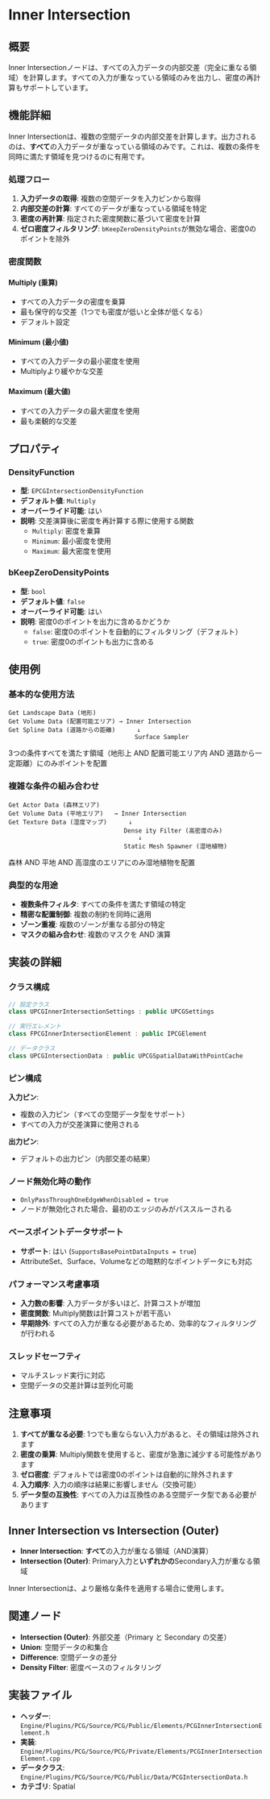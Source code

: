 # Inner Intersection

## 概要

Inner Intersectionノードは、すべての入力データの内部交差（完全に重なる領域）を計算します。すべての入力が重なっている領域のみを出力し、密度の再計算もサポートしています。

## 機能詳細

Inner Intersectionは、複数の空間データの内部交差を計算します。出力されるのは、**すべて**の入力データが重なっている領域のみです。これは、複数の条件を同時に満たす領域を見つけるのに有用です。

### 処理フロー

1. **入力データの取得**: 複数の空間データを入力ピンから取得
2. **内部交差の計算**: すべてのデータが重なっている領域を特定
3. **密度の再計算**: 指定された密度関数に基づいて密度を計算
4. **ゼロ密度フィルタリング**: `bKeepZeroDensityPoints`が無効な場合、密度0のポイントを除外

### 密度関数

#### Multiply (乗算)
- すべての入力データの密度を乗算
- 最も保守的な交差（1つでも密度が低いと全体が低くなる）
- デフォルト設定

#### Minimum (最小値)
- すべての入力データの最小密度を使用
- Multiplyより緩やかな交差

#### Maximum (最大値)
- すべての入力データの最大密度を使用
- 最も楽観的な交差

## プロパティ

### DensityFunction
- **型**: `EPCGIntersectionDensityFunction`
- **デフォルト値**: `Multiply`
- **オーバーライド可能**: はい
- **説明**: 交差演算後に密度を再計算する際に使用する関数
  - `Multiply`: 密度を乗算
  - `Minimum`: 最小密度を使用
  - `Maximum`: 最大密度を使用

### bKeepZeroDensityPoints
- **型**: `bool`
- **デフォルト値**: `false`
- **オーバーライド可能**: はい
- **説明**: 密度0のポイントを出力に含めるかどうか
  - `false`: 密度0のポイントを自動的にフィルタリング（デフォルト）
  - `true`: 密度0のポイントも出力に含める

## 使用例

### 基本的な使用方法

```
Get Landscape Data (地形)
Get Volume Data (配置可能エリア) → Inner Intersection
Get Spline Data (道路からの距離)      ↓
                                   Surface Sampler
```

3つの条件すべてを満たす領域（地形上 AND 配置可能エリア内 AND 道路から一定距離）にのみポイントを配置

### 複雑な条件の組み合わせ

```
Get Actor Data (森林エリア)
Get Volume Data (平地エリア)   → Inner Intersection
Get Texture Data (湿度マップ)      ↓
                                Dense ity Filter (高密度のみ)
                                    ↓
                                Static Mesh Spawner (湿地植物)
```

森林 AND 平地 AND 高湿度のエリアにのみ湿地植物を配置

### 典型的な用途

- **複数条件フィルタ**: すべての条件を満たす領域の特定
- **精密な配置制御**: 複数の制約を同時に適用
- **ゾーン重複**: 複数のゾーンが重なる部分の特定
- **マスクの組み合わせ**: 複数のマスクを AND 演算

## 実装の詳細

### クラス構成

```cpp
// 設定クラス
class UPCGInnerIntersectionSettings : public UPCGSettings

// 実行エレメント
class FPCGInnerIntersectionElement : public IPCGElement

// データクラス
class UPCGIntersectionData : public UPCGSpatialDataWithPointCache
```

### ピン構成

**入力ピン**:
- 複数の入力ピン（すべての空間データ型をサポート）
- すべての入力が交差演算に使用される

**出力ピン**:
- デフォルトの出力ピン（内部交差の結果）

### ノード無効化時の動作

- `OnlyPassThroughOneEdgeWhenDisabled = true`
- ノードが無効化された場合、最初のエッジのみがパススルーされる

### ベースポイントデータサポート

- **サポート**: はい (`SupportsBasePointDataInputs = true`)
- AttributeSet、Surface、Volumeなどの暗黙的なポイントデータにも対応

### パフォーマンス考慮事項

- **入力数の影響**: 入力データが多いほど、計算コストが増加
- **密度関数**: Multiply関数は計算コストが若干高い
- **早期除外**: すべての入力が重なる必要があるため、効率的なフィルタリングが行われる

### スレッドセーフティ

- マルチスレッド実行に対応
- 空間データの交差計算は並列化可能

## 注意事項

1. **すべてが重なる必要**: 1つでも重ならない入力があると、その領域は除外されます
2. **密度の乗算**: Multiply関数を使用すると、密度が急激に減少する可能性があります
3. **ゼロ密度**: デフォルトでは密度0のポイントは自動的に除外されます
4. **入力順序**: 入力の順序は結果に影響しません（交換可能）
5. **データ型の互換性**: すべての入力は互換性のある空間データ型である必要があります

## Inner Intersection vs Intersection (Outer)

- **Inner Intersection**: **すべて**の入力が重なる領域（AND演算）
- **Intersection (Outer)**: Primary入力と**いずれかの**Secondary入力が重なる領域

Inner Intersectionは、より厳格な条件を適用する場合に使用します。

## 関連ノード

- **Intersection (Outer)**: 外部交差（Primary と Secondary の交差）
- **Union**: 空間データの和集合
- **Difference**: 空間データの差分
- **Density Filter**: 密度ベースのフィルタリング

## 実装ファイル

- **ヘッダー**: `Engine/Plugins/PCG/Source/PCG/Public/Elements/PCGInnerIntersectionElement.h`
- **実装**: `Engine/Plugins/PCG/Source/PCG/Private/Elements/PCGInnerIntersectionElement.cpp`
- **データクラス**: `Engine/Plugins/PCG/Source/PCG/Public/Data/PCGIntersectionData.h`
- **カテゴリ**: Spatial
